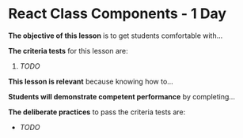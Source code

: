 
# React Class Components - 1 Day

**The objective of this lesson** is to get students comfortable with...

**The criteria tests** for this lesson are:

1. _TODO_


**This lesson is relevant** because knowing how to...

**Students will demonstrate competent performance** by completing...

**The deliberate practices** to pass the criteria tests are:
- _TODO_
